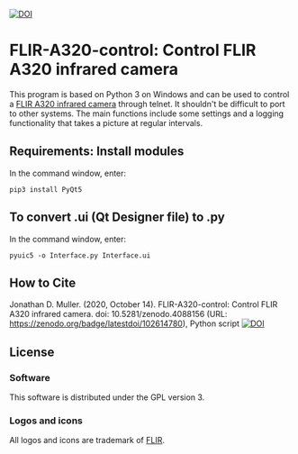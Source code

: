 [![DOI](https://zenodo.org/badge/102614780.svg)](https://zenodo.org/badge/latestdoi/102614780)

# FLIR-A320-control: Control FLIR A320 infrared camera
This program is based on Python 3 on Windows and can be used to control a [FLIR A320 infrared camera](http://flir.com/uploadedFiles/Security/Products/A-Series/a3xxPT-Series-Users-Manual.pdf) through telnet. It shouldn't be difficult to port to other systems. The main functions include some settings and a logging functionality that takes a picture at regular intervals.

## Requirements: Install modules

In the command window, enter:

    pip3 install PyQt5

## To convert .ui (Qt Designer file) to .py

In the command window, enter:

    pyuic5 -o Interface.py Interface.ui

## How to Cite

Jonathan D. Muller. (2020, October 14). FLIR-A320-control: Control FLIR A320 infrared camera. doi: 10.5281/zenodo.4088156 (URL: https://zenodo.org/badge/latestdoi/102614780), Python script
[![DOI](https://zenodo.org/badge/102614780.svg)](https://zenodo.org/badge/latestdoi/102614780)

## License

### Software

This software is distributed under the GPL version 3.

### Logos and icons

All logos and icons are trademark of [FLIR](https://www.flir.com/).


